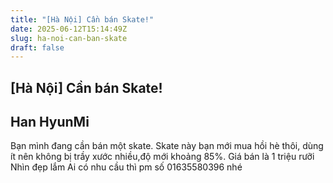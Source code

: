 ```yaml
---
title: "[Hà Nội] Cần bán Skate!"
date: 2025-06-12T15:14:49Z
slug: ha-noi-can-ban-skate
draft: false
---
```


## [Hà Nội] Cần bán Skate!

## Han HyunMi

Bạn mình đang cần bán một skate. Skate này bạn mới mua hồi hè thôi, dùng ít nên không bị trầy xước nhiều,độ mới khoảng 85%. Giá bán là 1 triệu rưỡi  Nhìn đẹp lắm  Ai có nhu cầu thì pm số 01635580396 nhé